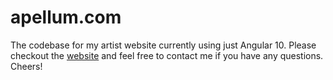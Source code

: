# apellum.com
The codebase for my artist website currently using just Angular 10. Please checkout the [website](http://apellum.com) and feel free to contact me if you have any questions. Cheers!
